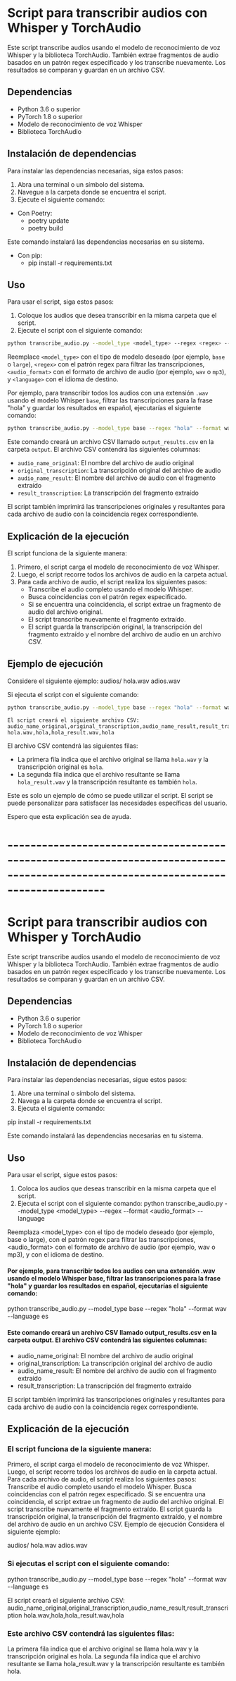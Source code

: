 # Script para transcribir audios con Whisper y TorchAudio

Este script transcribe audios usando el modelo de reconocimiento de voz Whisper y la biblioteca TorchAudio.
También extrae fragmentos de audio basados en un patrón regex especificado y los transcribe nuevamente.
Los resultados se comparan y guardan en un archivo CSV.

## Dependencias

* Python 3.6 o superior
* PyTorch 1.8 o superior
* Modelo de reconocimiento de voz Whisper
* Biblioteca TorchAudio

## Instalación de dependencias

Para instalar las dependencias necesarias, siga estos pasos:

1. Abra una terminal o un símbolo del sistema.
2. Navegue a la carpeta donde se encuentra el script.
3. Ejecute el siguiente comando:
- Con Poetry:
  * poetry update 
  * poetry build

Este comando instalará las dependencias necesarias en su sistema.
- Con pip:
  * pip install -r requirements.txt
  
## Uso

Para usar el script, siga estos pasos:

1. Coloque los audios que desea transcribir en la misma carpeta que el script.
2. Ejecute el script con el siguiente comando:

```bash
python transcribe_audio.py --model_type <model_type> --regex <regex> --format <audio_format> --language <language>
```

Reemplace `<model_type>` con el tipo de modelo deseado (por ejemplo, `base` o `large`), `<regex>` con el patrón regex para filtrar las transcripciones,
 `<audio_format>` con el formato de archivo de audio (por ejemplo, `wav` o `mp3`), y `<language>` con el idioma de destino.

Por ejemplo, para transcribir todos los audios con una extensión `.wav` usando el modelo Whisper `base`,
 filtrar las transcripciones para la frase "hola" y guardar los resultados en español, ejecutarías el siguiente comando:
```bash
python transcribe_audio.py --model_type base --regex "hola" --format wav --language es
```


Este comando creará un archivo CSV llamado `output_results.csv` en la carpeta `output`. El archivo CSV contendrá las siguientes columnas:

* `audio_name_original`: El nombre del archivo de audio original
* `original_transcription`: La transcripción original del archivo de audio
* `audio_name_result`: El nombre del archivo de audio con el fragmento extraído
* `result_transcription`: La transcripción del fragmento extraído

El script también imprimirá las transcripciones originales y resultantes para cada archivo de audio con la coincidencia regex correspondiente.

## Explicación de la ejecución

El script funciona de la siguiente manera:

1. Primero, el script carga el modelo de reconocimiento de voz Whisper.
2. Luego, el script recorre todos los archivos de audio en la carpeta actual.
3. Para cada archivo de audio, el script realiza los siguientes pasos:
    * Transcribe el audio completo usando el modelo Whisper.
    * Busca coincidencias con el patrón regex especificado.
    * Si se encuentra una coincidencia, el script extrae un fragmento de audio del archivo original.
    * El script transcribe nuevamente el fragmento extraído.
    * El script guarda la transcripción original, la transcripción del fragmento extraído y el nombre del archivo de audio en un archivo CSV.

## Ejemplo de ejecución

Considere el siguiente ejemplo:
audios/
hola.wav
adios.wav

Si ejecuta el script con el siguiente comando:
```bash
python transcribe_audio.py --model_type base --regex "hola" --format wav --language es
```
```
El script creará el siguiente archivo CSV:
audio_name_original,original_transcription,audio_name_result,result_transcription
hola.wav,hola,hola_result.wav,hola
```


El archivo CSV contendrá las siguientes filas:

* La primera fila indica que el archivo original se llama `hola.wav` y la transcripción original es `hola`.
* La segunda fila indica que el archivo resultante se llama `hola_result.wav` y la transcripción resultante es también `hola`.

Este es solo un ejemplo de cómo se puede utilizar el script. El script se puede personalizar para satisfacer las necesidades específicas del usuario.

Espero que esta explicación sea de ayuda.


# -----------------------------------------------------------------------------------------------------------------------------------



# Script para transcribir audios con Whisper y TorchAudio

Este script transcribe audios usando el modelo de reconocimiento de voz Whisper y la biblioteca TorchAudio. También extrae fragmentos de audio basados en un patrón regex especificado y los transcribe nuevamente. Los resultados se comparan y guardan en un archivo CSV.

## Dependencias

* Python 3.6 o superior
* PyTorch 1.8 o superior
* Modelo de reconocimiento de voz Whisper
* Biblioteca TorchAudio

## Instalación de dependencias

Para instalar las dependencias necesarias, sigue estos pasos:

1. Abre una terminal o símbolo del sistema.
2. Navega a la carpeta donde se encuentra el script.
3. Ejecuta el siguiente comando:

pip install -r requirements.txt


Este comando instalará las dependencias necesarias en tu sistema.

## Uso

Para usar el script, sigue estos pasos:

1. Coloca los audios que deseas transcribir en la misma carpeta que el script.
2. Ejecuta el script con el siguiente comando:
python transcribe_audio.py --model_type <model_type> --regex <regex> --format <audio_format> --language <language>

Reemplaza <model_type> con el tipo de modelo deseado (por ejemplo, base o large), <regex> con el patrón regex para filtrar las transcripciones, <audio_format> con el formato de archivo de audio (por ejemplo, wav o mp3), y <language> con el idioma de destino.

#### Por ejemplo, para transcribir todos los audios con una extensión .wav usando el modelo Whisper base, filtrar las transcripciones para la frase "hola" y guardar los resultados en español, ejecutarías el siguiente comando:

python transcribe_audio.py --model_type base --regex "hola" --format wav --language es

#### Este comando creará un archivo CSV llamado output_results.csv en la carpeta output. El archivo CSV contendrá las siguientes columnas:

* audio_name_original: El nombre del archivo de audio original
* original_transcription: La transcripción original del archivo de audio
* audio_name_result: El nombre del archivo de audio con el fragmento extraído
* result_transcription: La transcripción del fragmento extraído

El script también imprimirá las transcripciones originales y resultantes para cada archivo de audio con la coincidencia regex correspondiente.

## Explicación de la ejecución
### El script funciona de la siguiente manera:

Primero, el script carga el modelo de reconocimiento de voz Whisper.
Luego, el script recorre todos los archivos de audio en la carpeta actual.
Para cada archivo de audio, el script realiza los siguientes pasos:
Transcribe el audio completo usando el modelo Whisper.
Busca coincidencias con el patrón regex especificado.
Si se encuentra una coincidencia, el script extrae un fragmento de audio del archivo original.
El script transcribe nuevamente el fragmento extraído.
El script guarda la transcripción original, la transcripción del fragmento extraído, y el nombre del archivo de audio en un archivo CSV.
Ejemplo de ejecución
Considera el siguiente ejemplo:

audios/
hola.wav
adios.wav

### Si ejecutas el script con el siguiente comando:
python transcribe_audio.py --model_type base --regex "hola" --format wav --language es

El script creará el siguiente archivo CSV:
audio_name_original,original_transcription,audio_name_result,result_transcription
hola.wav,hola,hola_result.wav,hola

### Este archivo CSV contendrá las siguientes filas:

La primera fila indica que el archivo original se llama hola.wav y la transcripción original es hola.
La segunda fila indica que el archivo resultante se llama hola_result.wav y la transcripción resultante es también hola.



